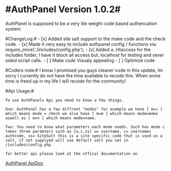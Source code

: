 #AuthPanel Version 1.0.2#
=========

AuthPanel is supposed to be a very lite weight code based authencation system.


#ChangeLog:#
	- [x] Added site salt support to the make code and the check code.
	- [x] Made it very easy to include authpanel config / functions via: require_once('./includes/config.php');
	- [x] Added a .Htaccess for the includes folder, I have it block all access but, localhost for testing and sever sided script calls.
	- [ ] Make code Visualy appealing
	- [ ] Optimize code


#Coders note:#
	I know I promised you guys cleaner code in this update, Im sorry I currently do not have the time available to recode this.
	When some time is freed up in my life I will recode for the community!



#Api Usage:#

	To use AuthPanels Api you need to know a few things.

	One: AuthPanel has a few diffrent "modes" for example we have [ m=c ] which means mode = check we also have [ m=m ] which means mode=make aswell as [ m=n ] which means mode=name.

	Two: You need to know what parameters each mode needs. Such has mode c takes three paramters such as [u,c,ss] u= username, c= usernames authcode, ss= SiteSalt this is a site specific code that is used as a salt, if not supplyed will use default salt you set in /includes/config.php
	
	for better api please look at the offical documentation on 
[AuthPanel ApiDoc](http://authpanel.pw/api.php)
